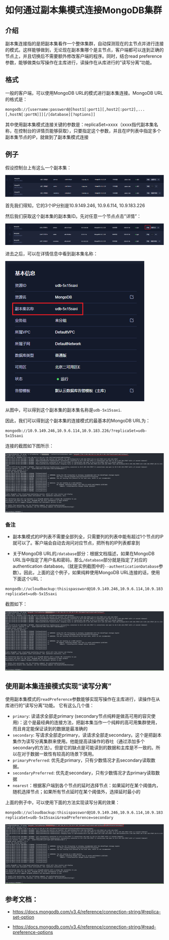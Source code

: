 # 如何通过副本集模式连接MongoDB集群

## 介绍
副本集连接指的是把副本集看作一个整体集群，自动探测现在的主节点并进行连接的模式。这样能够做到，无论现在副本集哪个是主节点，客户端都可以连到正确的节点上，并且切换后不需要额外修改客户端的程序。同时，结合read preference参数，能够做类似写操作在主库进行，读操作在从库进行的”读写分离“功能。

## 格式
一般的客户端，可以使用MongoDB URL的模式进行副本集连接。MongoDB URL的格式是：
```http
mongodb://[username:password@]host1[:port1][,host2[:port2],...[,hostN[:portN]]][/[database][?options]]
```
其中使用副本集模式连接关键的参数是：replicaSet=xxxx（xxxx指代副本集名称，在控制台的详情页能够获取），只要指定这个参数，并且在IP列表中指定多个副本集节点的IP，就做到了副本集模式连接

## 例子
假设控制台上有这么一个副本集：

![image](/images/image-20210122174239234.png)

首先我们得知，它的3个IP分别是10.9.149.246, 10.9.6.114, 10.9.183.226

然后我们获取这个副本集的副本集ID。先对任意一个节点点击”详情”：

![image](/images/image-20210122174450415.png)

进去之后，可以在详情信息中看到副本集名称：

![image](/images/image-20210122174543537.png)

从图中，可以得到这个副本集的副本集名称是`udb-5x15saxi`.

因此，我们可以得到这个副本集的连接模式的最基本的MongoDB URL为：
```http
mongodb://10.9.149.246,10.9.6.114,10.9.183.226/?replicaSet=udb-5x15saxi
```

连接的截图如下图所示：

![image](/images/image-20210122175500116.png)

### 备注
* 副本集模式的IP列表不需要全部列全，只需要列的列表中能有超过1个节点的IP就可以了。客户端会自动去询问对应节点，把所有的IP列表都拿到

* 关于MongoDB URL的`/database`部分：根据文档描述，如果在MongoDB URL当中指定了用户名和密码，那么`/database`部分就是指定了对应的authentication database。（就是实例截图中的`--authenticationDatabase`参数）。因此，上面的这个例子，如果纯粹使用MongoDB URL连接的话，使用下面这个URL：
```http
mongodb://ucloudbackup:thisispassword@10.9.149.246,10.9.6.114,10.9.183.226/admin?replicaSet=udb-5x15saxi
```
  截图如下：
  
  ![image](/images/image-20210122180341253.png)
  
## 使用副本集连接模式实现“读写分离”
使用副本集模式的`readPreference`参数能够实现写操作在主库进行，读操作在从库进行的”读写分离“功能。
它有这么几个值：

* `primary`: 读请求全部走primary (secondary节点纯粹是做高可用的容灾使用)：这个是最经典的连接方法，把副本集当作一个纯粹的高可用集群使用，而且肯定能保证读到的数据是最准确的
* `secondary`: 写请求全部走primary，读请求全部走secondary。这个是把副本集作为读写分离集群来使用。他能提高读操作的吞吐（通过添加多个secondary的方法）。但是它的缺点是可能读到的数据和主库是不一致的。所以在对于数据一致性有较高的场景下慎用。
* `primaryPreferred`: 优先走primary，只有少数情况才去secondary读取数据。
* `secondaryPreferred`: 优先走secondary，只有少数情况才去primary读取数据
* `nearest`：根据客户端到各个节点的延时选择节点：如果延时在某个阈值内，随机选择节点；如果所有节点延时在某个阈值外，选择延时最小的

上面的例子中，可以使用下面的方法实现读写分离的效果：
```http
mongodb://ucloudbackup:thisispassword@10.9.149.246,10.9.6.114,10.9.183.226/admin?replicaSet=udb-5x15saxi&readPreference=secondary
```

![image](/images/image-20210122181835374.png)

## 参考文档：

* https://docs.mongodb.com/v3.4/reference/connection-string/#replica-set-option

* https://docs.mongodb.com/v3.4/reference/connection-string/#read-preference-options

